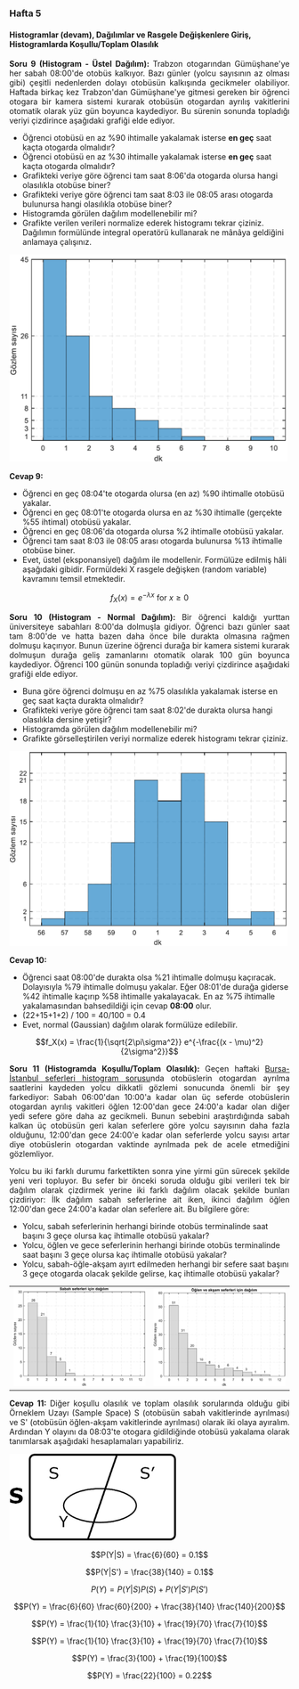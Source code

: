 <h3>Hafta 5</h3>
<h4>Histogramlar (devam), Dağılımlar ve Rasgele Değişkenlere Giriş, Histogramlarda Koşullu/Toplam Olasılık</h4>

<p align="justify"><b>Soru 9 (Histogram - Üstel Dağılım): </b>Trabzon otogarından Gümüşhane'ye her sabah 08:00'de otobüs kalkıyor. Bazı günler (yolcu sayısının az olması gibi) çeşitli nedenlerden dolayı otobüsün kalkışında gecikmeler olabiliyor. Haftada birkaç kez Trabzon'dan Gümüşhane'ye gitmesi gereken bir öğrenci otogara bir kamera sistemi kurarak otobüsün otogardan ayrılış vakitlerini otomatik olarak yüz gün boyunca kaydediyor. Bu sürenin sonunda topladığı veriyi çizdirince aşağıdaki grafiği elde ediyor.</p>

<ul>
<li>Öğrenci otobüsü en az %90 ihtimalle yakalamak isterse <b>en geç</b> saat kaçta otogarda olmalıdır?</li>
<li>Öğrenci otobüsü en az %30 ihtimalle yakalamak isterse <b>en geç</b> saat kaçta otogarda olmalıdır?</li>
<li>Grafikteki veriye göre öğrenci tam saat 8:06'da otogarda olursa hangi olasılıkla otobüse biner?</li>
<li>Grafikteki veriye göre öğrenci tam saat 8:03 ile 08:05 arası otogarda bulunursa hangi olasılıkla otobüse biner?</li>
<li>Histogramda görülen dağılım modellenebilir mi?</li>
<li>Grafikte verilen verileri normalize ederek histogramı tekrar çiziniz. Dağılımın formülünde integral operatörü kullanarak ne mânâya geldiğini anlamaya çalışınız.</li>
</li>
</ul>

<img src="../../image/trabzon_gumushane_bus.png" alt="Trabzon Gümüşhane sabah 8 otobüsü histogram" width=500 height=auto>

<p align="justify"><b>Cevap 9:</b></p>

<ul>
    <li>Öğrenci en geç 08:04'te otogarda olursa (en az) %90 ihtimalle otobüsü yakalar.</li>
    <li>Öğrenci en geç 08:01'te otogarda olursa en az %30 ihtimalle (gerçekte %55 ihtimal) otobüsü yakalar.</li>
    <li>Öğrenci en geç 08:06'da otogarda olursa %2 ihtimalle otobüsü yakalar.</li>
    <li>Öğrenci tam saat 8:03 ile 08:05 arası otogarda bulunursa %13 ihtimalle otobüse biner.</li>
    <li>Evet, üstel (eksponansiyel) dağılım ile modellenir. Formülüze edilmiş hâli aşağıdaki gibidir. Formüldeki X rasgele değişken (random variable) kavramını temsil etmektedir.</li>
</ul>

$$f_X(x) = e^{-\lambda x} \text{ for } x \geq 0$$

<p align="justify"><b>Soru 10 (Histogram - Normal Dağılım): </b>Bir öğrenci kaldığı yurttan üniversiteye sabahları 8:00'da dolmuşla gidiyor. Öğrenci bazı günler saat tam 8:00'de ve hatta bazen daha önce bile durakta olmasına rağmen dolmuşu kaçırıyor. Bunun üzerine öğrenci durağa bir kamera sistemi kurarak dolmuşun durağa geliş zamanlarını otomatik olarak 100 gün boyunca kaydediyor. Öğrenci 100 günün sonunda topladığı veriyi çizdirince aşağıdaki grafiği elde ediyor.</p>

<ul>
<li>Buna göre öğrenci dolmuşu en az %75 olasılıkla yakalamak isterse en geç saat kaçta durakta olmalıdır?</li>
<li>Grafikteki veriye göre öğrenci tam saat 8:02'de durakta olursa hangi olasılıkla dersine yetişir?</li>
<li>Histogramda görülen dağılım modellenebilir mi?</li>
<li>Grafikte görselleştirilen veriyi normalize ederek histogramı tekrar çiziniz.</li>
</ul>

<img src="../../image/student_waiting_at_bus_stop.png" alt="öğrenci ara durak'ta otobüs bekleme histogramı" width=500 height=auto>

<p align="justify"><b>Cevap 10: </b></p>

<ul>
<li>Öğrenci saat 08:00'de durakta olsa %21 ihtimalle dolmuşu kaçıracak. Dolayısıyla %79 ihtimalle dolmuşu yakalar. Eğer 08:01'de durağa giderse %42 ihtimalle kaçırıp %58 ihtimalle yakalayacak. En az %75 ihtimalle yakalamasından bahsedildiği için cevap <b>08:00</b> olur.</li>
<li>(22+15+1+2) / 100 = 40/100 = 0.4</li>
<li>Evet, normal (Gaussian) dağılım olarak formülüze edilebilir.</li>
</ul>

$$f_X(x) = \frac{1}{\sqrt{2\pi\sigma^2}} e^{-\frac{(x - \mu)^2}{2\sigma^2}}$$

<p align="justify"><b>Soru 11 (Histogramda Koşullu/Toplam Olasılık): </b>Geçen haftaki <a href="https://github.com/mtahakoroglu/probability/tree/main/lecture/week_04">Bursa-İstanbul seferleri histogram sorusu</a>nda otobüslerin otogardan ayrılma saatlerini kaydeden yolcu dikkatli gözlemi sonucunda önemli bir şey farkediyor: Sabah 06:00'dan 10:00'a kadar olan üç seferde otobüslerin otogardan ayrılış vakitleri öğlen 12:00'dan gece 24:00'a kadar olan diğer yedi sefere göre daha az gecikmeli. Bunun sebebini araştırdığında sabah kalkan üç otobüsün geri kalan seferlere göre yolcu
sayısının daha fazla olduğunu, 12:00'dan gece 24:00'e kadar olan seferlerde yolcu sayısı artar diye otobüslerin otogardan vaktinde ayrılmada pek de acele etmediğini gözlemliyor.</p>

<p align="justify">Yolcu bu iki farklı durumu farkettikten sonra yine yirmi gün sürecek şekilde yeni veri topluyor. Bu sefer bir önceki soruda olduğu gibi verileri tek bir dağılım olarak çizdirmek yerine iki farklı dağılım
olacak şekilde bunları çizdiriyor: İlk dağılım sabah seferlerine ait iken, ikinci dağılım öğlen 12:00'dan gece 24:00'a kadar olan seferlere ait. Bu bilgilere göre:</p>

<ul>
<li>Yolcu, sabah seferlerinin herhangi birinde otobüs terminalinde saat başını 3 geçe olursa kaç ihtimalle otobüsü yakalar?</li>
<li>Yolcu, öğlen ve gece seferlerinin herhangi birinde otobüs terminalinde saat başını 3 geçe olursa kaç ihtimalle otobüsü yakalar?</li>
<li>Yolcu, sabah-öğle-akşam ayırt edilmeden herhangi bir sefere saat başını 3 geçe otogarda olacak şekilde gelirse, kaç ihtimalle otobüsü yakalar?</li>
</ul>

|       |             |
| :---: |    :---:    |
| <img src="../../image/bursa_istanbul_bus_morning.png"> | <img src="../../image/bursa_istanbul_bus_afternoon_night.png"> |

<p align="justify"><b>Cevap 11: </b>Diğer koşullu olasılık ve toplam olasılık sorularında olduğu gibi Örneklem Uzayı (Sample Space) S (otobüsün sabah vakitlerinde ayrılması) ve S' (otobüsün öğlen-akşam vakitlerinde ayrılması) olarak iki olaya ayıralım. Ardından Y olayını da 08:03'te otogara gidildiğinde otobüsü yakalama olarak tanımlarsak aşağıdaki hesaplamaları yapabiliriz.</p>

<img src="../../image/question11.jpg" alt="histogram koşullu olasılık için örneklem uzayı" width=300 height=auto>


$$P(Y|S) = \frac{6}{60} = 0.1$$

$$P(Y|S') = \frac{38}{140} = 0.1$$

$$P(Y) = P(Y|S)P(S) + P(Y|S')P(S')$$

$$P(Y) = \frac{6}{60} \frac{60}{200} + \frac{38}{140} \frac{140}{200}$$

$$P(Y) = \frac{1}{10} \frac{3}{10} + \frac{19}{70} \frac{7}{10}$$

$$P(Y) = \frac{1}{10} \frac{3}{10} + \frac{19}{70} \frac{7}{10}$$

$$P(Y) = \frac{3}{100} + \frac{19}{100}$$

$$P(Y) = \frac{22}{100} = 0.22$$
